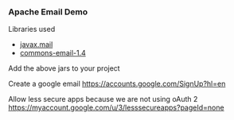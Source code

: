 ### Apache Email Demo

Libraries used
- [javax.mail](https://mvnrepository.com/artifact/javax.mail/mail/1.5.0-b01)
- [commons-email-1.4](https://commons.apache.org/proper/commons-email/download_email.cgi)

Add the above jars to your project

Create a google email
https://accounts.google.com/SignUp?hl=en

Allow less secure apps because we are not using oAuth 2
https://myaccount.google.com/u/3/lesssecureapps?pageId=none

